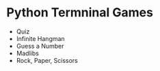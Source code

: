 # Python Termninal Games

- Quiz
- Infinite Hangman
- Guess a Number
- Madlibs
- Rock, Paper, Scissors
